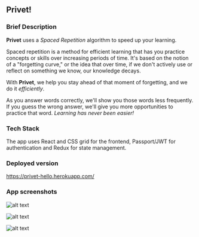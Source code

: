## Privet!

### Brief Description
**Privet** uses a *Spaced Repetition* algorithm to speed up your learning.

Spaced repetition is a method for efficient learning that has you practice concepts or skills over increasing periods of time. It's based on the notion of a "forgetting curve," or the idea that over time, if we don't actively use or reflect on something we know, our knowledge decays.

With **Privet**, we help you stay ahead of that moment of forgetting, and we do it *efficiently*.

As you answer words correctly, we'll show you those words less frequently. If you guess the wrong answer, we'll give you more opportunities to practice that word. *Learning has never been easier!*

### Tech Stack
The app uses React and CSS grid for the frontend, Passport/JWT for authentication and Redux for state management.

### Deployed version
https://privet-hello.herokuapp.com/

### App screenshots

![alt text][mainpage]	

[mainpage]: https://s3.amazonaws.com/donics/Screen+Shot+2018-09-14+at+17.18.41.png "Mainpage"

![alt text][practice]

[practice]: https://s3.amazonaws.com/donics/Screen+Shot+2018-09-14+at+17.19.36.png "Practice page"

![alt text][progress]

[progress]: https://s3.amazonaws.com/donics/Screen+Shot+2018-09-14+at+17.20.41.png "Progress page"
